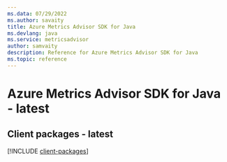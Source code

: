```yaml
---
ms.data: 07/29/2022
ms.author: savaity
title: Azure Metrics Advisor SDK for Java
ms.devlang: java
ms.service: metricsadvisor
author: samvaity
description: Reference for Azure Metrics Advisor SDK for Java
ms.topic: reference
---
```

# Azure Metrics Advisor SDK for Java - latest

## Client packages - latest
[!INCLUDE [client-packages](metrics-advisor-client-index.md)]